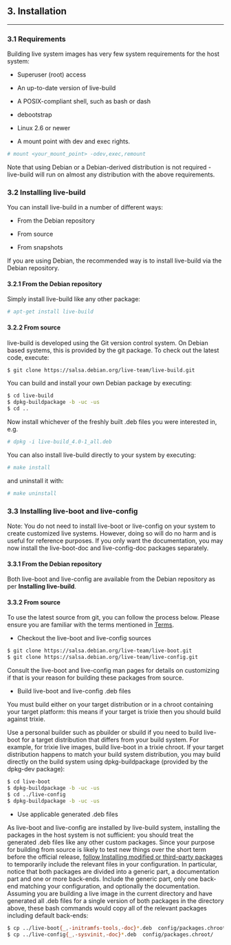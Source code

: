 
## 3. Installation
--------

### 3.1 Requirements

Building live system images has very few system requirements for the host system:

- Superuser (root) access

- An up-to-date version of live-build

- A POSIX-compliant shell, such as bash or dash

- debootstrap

- Linux 2.6 or newer

- A mount point with dev and exec rights.

```bash
# mount <your_mount_point> -odev,exec,remount
```

Note that using Debian or a Debian-derived distribution is not required - live-build will run on almost any distribution with the above requirements.

### 3.2 Installing live-build

You can install live-build in a number of different ways:

- From the Debian repository

- From source

- From snapshots

If you are using Debian, the recommended way is to install live-build via the Debian repository.

#### 3.2.1 From the Debian repository

Simply install live-build like any other package:

```bash
# apt-get install live-build
```

#### 3.2.2 From source

live-build is developed using the Git version control system. On Debian based systems, this is provided by the git package. To check out the latest code, execute:

```bash
$ git clone https://salsa.debian.org/live-team/live-build.git
```

You can build and install your own Debian package by executing:

```bash
$ cd live-build
$ dpkg-buildpackage -b -uc -us
$ cd ..
```

Now install whichever of the freshly built .deb files you were interested in, e.g.

```bash
# dpkg -i live-build_4.0-1_all.deb
```

You can also install live-build directly to your system by executing:

```bash
# make install
```

and uninstall it with:

```bash
# make uninstall
```

### 3.3 Installing live-boot and live-config

Note: You do not need to install live-boot or live-config on your system to create customized live systems. However, doing so will do no harm and is useful for reference purposes. If you only want the documentation, you may now install the live-boot-doc and live-config-doc packages separately.

#### 3.3.1 From the Debian repository

Both live-boot and live-config are available from the Debian repository as per **Installing live-build**.

#### 3.3.2 From source

To use the latest source from git, you can follow the process below. Please ensure you are familiar with the terms mentioned in [Terms](1.About_manual.md#12-terms).

- Checkout the live-boot and live-config sources

```bash
$ git clone https://salsa.debian.org/live-team/live-boot.git
$ git clone https://salsa.debian.org/live-team/live-config.git
```

Consult the live-boot and live-config man pages for details on customizing if that is your reason for building these packages from source.

- Build live-boot and live-config .deb files

You must build either on your target distribution or in a chroot containing your target platform: this means if your target is trixie then you should build against trixie.

Use a personal builder such as pbuilder or sbuild if you need to build live-boot for a target distribution that differs from your build system. For example, for trixie live images, build live-boot in a trixie chroot. If your target distribution happens to match your build system distribution, you may build directly on the build system using dpkg-buildpackage (provided by the dpkg-dev package):

```bash
$ cd live-boot
$ dpkg-buildpackage -b -uc -us
$ cd ../live-config
$ dpkg-buildpackage -b -uc -us
```

- Use applicable generated .deb files

As live-boot and live-config are installed by live-build system, installing the packages in the host system is not sufficient: you should treat the generated .deb files like any other custom packages. Since your purpose for building from source is likely to test new things over the short term before the official release, [follow Installing modified or third-party packages](8.Customizing_package_installation.md#83-installing-modified-or-third-party-packages) to temporarily include the relevant files in your configuration. In particular, notice that both packages are divided into a generic part, a documentation part and one or more back-ends. Include the generic part, only one back-end matching your configuration, and optionally the documentation. Assuming you are building a live image in the current directory and have generated all .deb files for a single version of both packages in the directory above, these bash commands would copy all of the relevant packages including default back-ends:

```bash
$ cp ../live-boot{_,-initramfs-tools,-doc}*.deb  config/packages.chroot/
$ cp ../live-config{_,-sysvinit,-doc}*.deb  config/packages.chroot/
```
